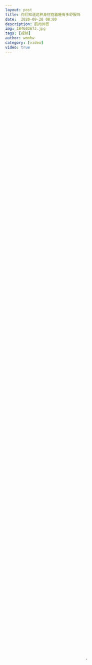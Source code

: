 ```yaml
---
layout: post
title: 你们知道这种身材抱着睡有多舒服吗
date:  2020-09-28 08:00
description: 肌肉帅哥
img: 184603673.jpg
tags: [视频]
author: wmnhw
category: [video]
video: true
---
```

<video controls preload="auto" poster="/assets/img/184603673.jpg" width="100%" height="100%" src="https://www.wmnhw.workers.dev/0:/%E5%B8%85%E5%93%A5%E8%A7%86%E9%A2%91/%E4%BD%A0%E4%BB%AC%E7%9F%A5%E9%81%93%E8%BF%99%E7%A7%8D%E8%BA%AB%E6%9D%90%E6%8A%B1%E7%9D%80%E7%9D%A1%E6%9C%89%E5%A4%9A%E8%88%92%E6%9C%8D%E5%90%97.mp4"></video>
